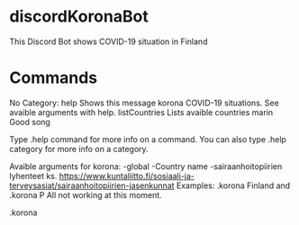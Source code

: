 # discordKoronaBot
This Discord Bot shows COVID-19 situation in Finland

# Commands
No Category:
  help          Shows this message
  korona        COVID-19 situations. See avaible arguments with help.
  listCountries Lists avaible countries
  marin         Good song

Type .help command for more info on a command.
You can also type .help category for more info on a category.

Avaible arguments for korona:
-global
-Country name
-sairaanhoitopiirien lyhenteet ks. https://www.kuntaliitto.fi/sosiaali-ja-terveysasiat/sairaanhoitopiirien-jasenkunnat
Examples: .korona Finland and .korona P
All not working at this moment.

.korona <arg>
